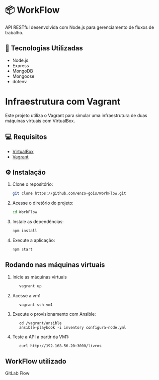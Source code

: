 ﻿# 📦 WorkFlow

API RESTful desenvolvida com Node.js para gerenciamento de fluxos de trabalho.

## 🚀 Tecnologias Utilizadas

- Node.js  
- Express  
- MongoDB  
- Mongoose  
- dotenv  

# Infraestrutura com Vagrant
Este projeto utiliza o Vagrant para simular uma infraestrutura de duas máquinas virtuais com VirtualBox.

## 💻 Requisitos

- [VirtualBox](https://www.virtualbox.org/)
- [Vagrant](https://www.vagrantup.com/)

## ⚙️ Instalação

1. Clone o repositório:
   ```bash
   git clone https://github.com/enzo-gois/WorkFlow.git
   ```
   
2. Acesse o diretório do projeto:
   ```bash
   cd WorkFlow
   ```

3. Instale as dependências:
   ```bash
   npm install
   ```

4. Execute a aplicação:
   ```bash
   npm start
   ```

## Rodando nas máquinas virtuais

1. Inicie as máquinas virtuais
   ```bash
      vagrant up
   ```

2. Acesse a vm1
   ```bash
      vagrant ssh vm1
   ```

3. Execute o provisionamento com Ansible:
   ```
      cd /vagrant/ansible
      ansible-playbook -i inventory configura-node.yml
   ```

4. Teste a API a partir da VM1:
   ```
      curl http://192.168.56.20:3000/livros
   ```

## WorkFlow utilizado 
GitLab Flow
